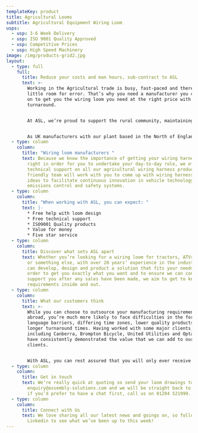 ```yaml
---
templateKey: product
title: Agricultural Looms
subtitle: Agricultural Equipment Wiring Loom
usps:
  - usp: 3-6 Week Delivery
  - usp: ISO 9001 Quality Approved
  - usp: Competitive Prices
  - usp: High Speed Machinery
image: /img/products-grid2.jpg
layout:
  - type: full
    full:
      title: Reduce your costs and man hours, sub-contract to ASL
      text: >-
        Working in the Agricultural trade is busy, fast-paced and there’s very
        little room for error. That’s why you need a manufacturer you can rely
        on to get you the wiring loom you need at the right price with a fast
        turnaround.


        At ASL, we’re proud to support the rural community, maintaining all agricultural equipment through high quality wiring loom solutions. As a family-run business, we’re committed to building long-term relationships with our customers in order to build the level of trust that you need to ensure you will get the product you need, when you need it. 


        As UK manufacturers with our plant based in the North of England, unlike manufacturers operating from abroad, we can assure the level of quality and speed of turnaround that you’re looking for. Want to see where we do this? Take a virtual tour of our factory below.
  - type: column
    column:
      title: "Wiring loom manufacturers "
      text: Because we know the importance of getting your wiring harness products
        right in order for you to undertake your day-to-day role, we offer free
        technical support on all our agricultural wiring harness products. Our
        friendly team will work with you to come up with wiring harness solution
        ideas to facilitate continuous innovation in vehicle technology,
        emissions control and safety systems.
  - type: column
    column:
      title: "When working with ASL, you can expect: "
      text: |-
        * Free help with loom design 
        * Free technical support
        * ISO9001 Quality products
        * Value for money
        * Five star service
  - type: column
    column:
      title: Discover what sets ASL apart
      text: Whether you’re looking for a wiring loom for tractors, ATVs, telehandlers
        or something else, with over 20 years’ experience in the industry, we
        can develop, design and product a solution that fits your needs. In
        order to get you exactly what you want and to ensure we can continue to
        support you after any sales have been made, we aim to get to know your
        requirements inside and out.
  - type: column
    column:
      title: What our customers think
      text: >-
        While you can choose to outsource your manufacturing requirements
        abroad, you’re much more likely to face difficulties in the form of
        language barriers, differing time zones, lower quality products and
        longer turnaround times. Having worked with some major clients,
        including Canberra, Brompton Bicycle, United Utilities and Optare, we
        have consistently demonstrated the value that we can add to our
        clients. 


        With ASL, you can rest assured that you will only ever receive high- quality products that have been tested by our exceptional quality testing team. As well, with a sole factory in the North of England, we can guarantee fast turnaround times and we will be around when you need us.
  - type: column
    column:
      title: Get in touch
      text: We’re really quick at quoting so send your loom drawings to
        enquiry@assembly-solutions.com and we will be straight back to you. Or
        if you’d prefer to have a chat first, call us on 01204 521999.
  - type: column
    column:
      title: Connect with Us
      text: We love sharing all our latest news and goings on, so follow us on
        Linkedin to see what we’ve been up to this week!
---
```

